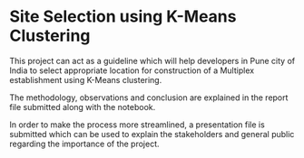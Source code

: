 # Site Selection using K-Means Clustering

This project can act as a guideline which will help developers in Pune city of India to select appropriate location for construction of a Multiplex establishment using K-Means clustering.

The methodology, observations and conclusion are explained in the report file submitted along with the notebook.

In order to make the process more streamlined, a presentation file is submitted which can be used to explain the stakeholders and general public regarding the importance of the project.
